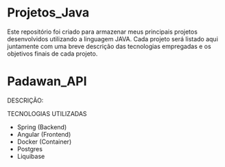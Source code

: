 # Projetos_Java 
Este repositório foi criado para armazenar meus principais projetos desenvolvidos utilizando a linguagem JAVA. Cada projeto será listado aqui juntamente com uma breve descrição das tecnologias empregadas e os objetivos finais de cada projeto.

# Padawan_API
DESCRIÇÃO: 


TECNOLOGIAS UTILIZADAS
- Spring (Backend)
- Angular (Frontend)
- Docker (Container)
- Postgres 
- Liquibase





